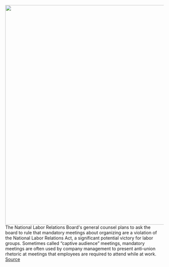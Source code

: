 <img src='https://cdn.vox-cdn.com/thumbor/0sJKlEq3EHQYEQ6X9F0afOfHNXY=/0x0:5221x3667/1200x800/filters:focal(2358x2063:3192x2897)/cdn.vox-cdn.com/uploads/chorus_image/image/70722254/1239799842.0.jpg' width='700px' /><br/>
The National Labor Relations Board's general counsel plans to ask the board to rule that mandatory meetings about organizing are a violation of the National Labor Relations Act, a significant potential victory for labor groups. Sometimes called “captive audience” meetings, mandatory meetings are often used by company management to present anti-union rhetoric at meetings that employees are required to attend while at work.
<a href='https://www.theverge.com/2022/4/7/23014893/nlrb-counsel-captive-audience-meetings-union-labor-amazon'> Source <a/>